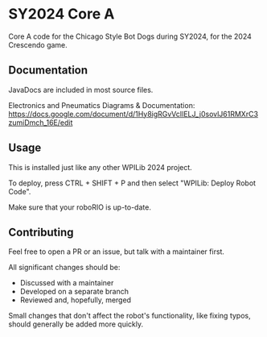 # SY2024 Core A

Core A code for the Chicago Style Bot Dogs during SY2024, for the 2024 Crescendo game.

## Documentation
JavaDocs are included in most source files.

Electronics and Pneumatics Diagrams & Documentation: https://docs.google.com/document/d/1Hy8igRGvVcIlELJ_j0sovlJ61RMXrC3zumiDmch_16E/edit

## Usage
This is installed just like any other WPILib 2024 project.

To deploy, press CTRL + SHIFT + P and then select "WPILib: Deploy Robot Code".

Make sure that your roboRIO is up-to-date.

## Contributing
Feel free to open a PR or an issue, but talk with a maintainer first.

All significant changes should be:
- Discussed with a maintainer
- Developed on a separate branch
- Reviewed and, hopefully, merged

Small changes that don't affect the robot's functionality, like fixing typos, should generally be added more quickly.
